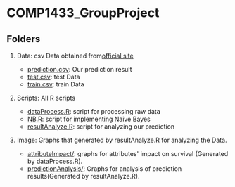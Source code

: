 # COMP1433_GroupProject

## Folders

1. Data: csv Data obtained from[official site](https://www.kaggle.com/c/titanic)  
   - [prediction.csv](Data/prediction.csv): Our prediction result  
   - [test.csv](Data/test.csv): test Data  
   - [train.csv](Data/train.csv): train Data  

2. Scripts: All R scripts  
   - [dataProcess.R](Scripts/dataProcess.R): script for processing raw data  
   - [NB.R](Scripts/NB.R): script for implementing Naive Bayes  
   - [resultAnalyze.R](Scripts/resultAnalyze.R): script for analyzing our prediction  
  
3. Image: Graphs that generated by resultAnalyze.R for analyzing the Data.
   - [attributeImpact/](Image/attributeImpact/): graphs for attributes' impact on survival (Generated by dataProcess.R).  
   - [predictionAnalysis/](Image/predictionAnalysis/): Graphs for analysis of prediction results(Generated by resultAnalyze.R).  
